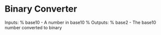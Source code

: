 # Binary Converter

Inputs:
%       base10 - A number in base10
%   Outputs:
%       base2 - The base10 number converted to binary

